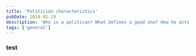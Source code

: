 ```yaml
---
title: 'Politician characteristics'
pubDate: 2024-02-29
description: 'Who is a politican? What defines a good one? How he acts, how he makes decisions?'
tags: ['general']
---
```


### test
